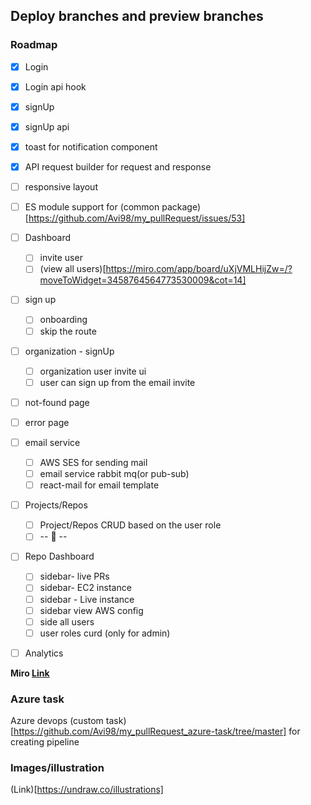 ## Deploy branches and preview branches

### Roadmap

- [x] Login
- [x] Login api hook
- [x] signUp
- [x] signUp api
- [x] toast for notification component
- [x] API request builder for request and response
- [ ] responsive layout
- [ ] ES module support for (common package)[https://github.com/Avi98/my_pullRequest/issues/53]
- [ ] Dashboard

  - [ ] invite user
  - [ ] (view all users)[https://miro.com/app/board/uXjVMLHijZw=/?moveToWidget=3458764564773530009&cot=14]

- [ ] sign up

  - [ ] onboarding
  - [ ] skip the route

- [ ] organization - signUp
  - [ ] organization user invite ui
  - [ ] user can sign up from the email invite
- [ ] not-found page
- [ ] error page
- [ ] email service

  - [ ] AWS SES for sending mail
  - [ ] email service rabbit mq(or pub-sub)
  - [ ] react-mail for email template

- [ ] Projects/Repos

  - [ ] Project/Repos CRUD based on the user role
  - [ ] -- 🤷 --

- [ ] Repo Dashboard

  - [ ] sidebar- live PRs
  - [ ] sidebar- EC2 instance
  - [ ] sidebar - Live instance
  - [ ] sidebar view AWS config
  - [ ] side all users
  - [ ] user roles curd (only for admin)

- [ ] Analytics

**Miro [Link](https://miro.com/app/board/uXjVMLHijZw=/?share_link_id=947536122154)**

### Azure task

Azure devops (custom task)[https://github.com/Avi98/my_pullRequest_azure-task/tree/master] for creating pipeline

### Images/illustration

(Link)[https://undraw.co/illustrations]
